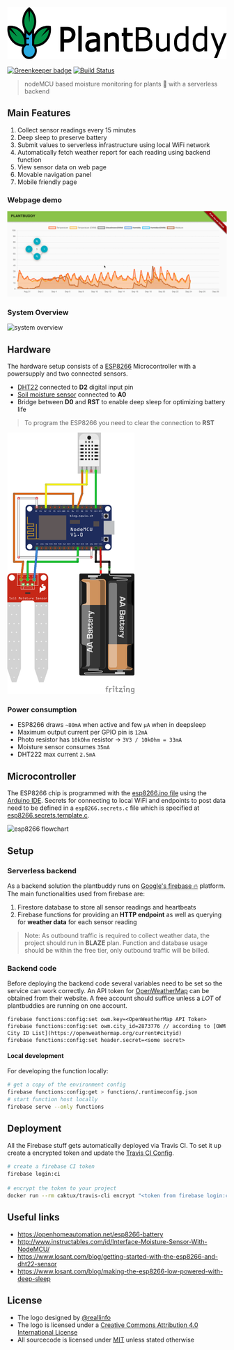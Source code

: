 <p align="center"><img src="logo/horizontal.png" alt="plantbuddy" height="120px"></p>

[![Greenkeeper badge](https://badges.greenkeeper.io/anoff/plantbuddy.svg)](https://greenkeeper.io/)
[![Build Status](https://travis-ci.org/anoff/plantbuddy.svg?branch=master)](https://travis-ci.org/anoff/plantbuddy)

> nodeMCU based moisture monitoring for plants 🌱 with a serverless backend

## Main Features

1. Collect sensor readings every 15 minutes
1. Deep sleep to preserve battery
1. Submit values to serverless infrastructure using local WiFi network
1. Automatically fetch weather report for each reading using backend function
1. View sensor data on web page
1. Movable navigation panel
1. Mobile friendly page

### Webpage demo

![demo](assets/demo.gif)

### System Overview

![system overview](http://www.plantuml.com/plantuml/proxy?cache=no&src=https://raw.github.com/anoff/plantbuddy/master/assets/overview.iuml)

## Hardware

The hardware setup consists of a [ESP8266](https://en.wikipedia.org/wiki/ESP8266) Microcontroller with a powersupply and two connected sensors.

- [DHT22](https://www.adafruit.com/product/385) connected to **D2** digital input pin
- [Soil moisture sensor](https://www.sparkfun.com/products/13322) connected to **A0**
- Bridge between **D0** and **RST** to enable deep sleep for optimizing battery life

> To program the ESP8266 you need to clear the connection to **RST**

[<img src="assets/sketch.png" height="600px" alt="Fritzing diagram"/>](assets/sketch.png)

### Power consumption

- ESP8266 draws `~80mA` when active and few `µA` when in deepsleep
- Maximum output current per GPIO pin is `12mA`
- Photo resistor has `10kOhm` resistor -> `3V3 / 10kOhm = 33mA`
- Moisture sensor consumes `35mA`
- DHT222 max current `2.5mA`

## Microcontroller

The ESP8266 chip is programmed with the [esp8266.ino file](esp8266.ino) using the [Arduino IDE](https://www.arduino.cc/en/Main/Software?). Secrets for connecting to local WiFi and endpoints to post data need to be defined in a `esp8266.secrets.c` file which is specified at [esp8266.secrets.template.c](esp8266.secrets.template.c).

![esp8266 flowchart](http://www.plantuml.com/plantuml/proxy?cache=no&src=https://raw.github.com/anoff/plantbuddy/master/assets/esp8266.iuml)

## Setup

### Serverless backend

As a backend solution the plantbuddy runs on [Google's firebase 🔥](https://console.firebase.google.com) platform. The main functionalities used from firebase are:

1. Firestore database to store all sensor readings and heartbeats
1. Firebase functions for providing an **HTTP endpoint** as well as querying for **weather data** for each sensor reading

> Note: As outbound traffic is required to collect weather data, the project should run in **BLAZE** plan. Function and database usage should be within the free tier, only outbound traffic will be billed.

### Backend code

Before deploying the backend code several variables need to be set so the service can work correctly. An API token for [OpenWeatherMap](https://openweathermap.org/price) can be obtained from their website. A free account should suffice unless a _LOT_ of plantbuddies are running on one account.

```text
firebase functions:config:set owm.key=<OpenWeatherMap API Token>
firebase functions:config:set owm.city_id=2873776 // according to [OWM City ID List](https://openweathermap.org/current#cityid)
firebase functions:config:set header.secret=<some secret>
```

#### Local development

For developing the function locally:

```sh
# get a copy of the environment config
firebase functions:config:get > functions/.runtimeconfig.json
# start function host locally
firebase serve --only functions
```

## Deployment

All the Firebase stuff gets automatically deployed via Travis CI. To set it up create a encrypted token and update the [Travis CI Config](.travis.yml).

```sh
# create a firebase CI token
firebase login:ci

# encrypt the token to your project
docker run --rm caktux/travis-cli encrypt "<token from firebase login:ci>" -r anoff/plantbuddy
```

## Useful links

- https://openhomeautomation.net/esp8266-battery
- http://www.instructables.com/id/Interface-Moisture-Sensor-With-NodeMCU/
- https://www.losant.com/blog/getting-started-with-the-esp8266-and-dht22-sensor
- https://www.losant.com/blog/making-the-esp8266-low-powered-with-deep-sleep

## License

- The logo designed by [@reallinfo](https://github.com/reallinfo)
- The logo is licensed under a [Creative Commons Attribution 4.0 International License](https://creativecommons.org/licenses/by/4.0/)
- All sourcecode is licensed under [MIT](./LICENSE) unless stated otherwise
